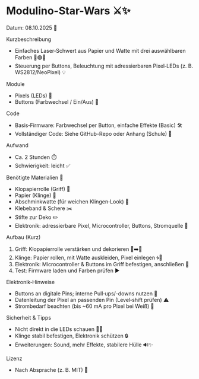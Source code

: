 # Modulino-Star-Wars ⚔️✨

Datum: 08.10.2025 📅

Kurzbeschreibung
- Einfaches Laser‑Schwert aus Papier und Watte mit drei auswählbaren Farben 🔴🟢🔵
- Steuerung per Buttons, Beleuchtung mit adressierbaren Pixel‑LEDs (z. B. WS2812/NeoPixel) 💡

Module
- Pixels (LEDs) 🔆
- Buttons (Farbwechsel / Ein/Aus) 🔘

Code
- Basis‑Firmware: Farbwechsel per Button, einfache Effekte (Basic) 🛠️
- Vollständiger Code: Siehe GitHub-Repo oder Anhang (Schule) 📎

Aufwand
- Ca. 2 Stunden ⏱️
- Schwierigkeit: leicht ✅

Benötigte Materialien 🧰
- Klopapierrolle (Griff) 🧻
- Papier (Klinge) 📄
- Abschminkwatte (für weichen Klingen‑Look) 🧴
- Klebeband & Schere ✂️
- Stifte zur Deko ✏️
- Elektronik: adressierbare Pixel, Microcontroller, Buttons, Stromquelle 🔋

Aufbau (Kurz)
1. Griff: Klopapierrolle verstärken und dekorieren 🧻➡️🎨  
2. Klinge: Papier rollen, mit Watte auskleiden, Pixel einlegen 🌀🧵  
3. Elektronik: Microcontroller & Buttons im Griff befestigen, anschließen 🔌  
4. Test: Firmware laden und Farben prüfen ▶️

Elektronik‑Hinweise
- Buttons an digitale Pins; interne Pull‑ups/-downs nutzen 🔧  
- Datenleitung der Pixel an passenden Pin (Level‑shift prüfen) ⚠️  
- Strombedarf beachten (bis ~60 mA pro Pixel bei Weiß) 🔋

Sicherheit & Tipps
- Nicht direkt in die LEDs schauen 🚫👀  
- Klinge stabil befestigen, Elektronik schützen 🔒  
- Erweiterungen: Sound, mehr Effekte, stabilere Hülle 🔊✨

Lizenz
- Nach Absprache (z. B. MIT) 📜

<!-- Ende -->
